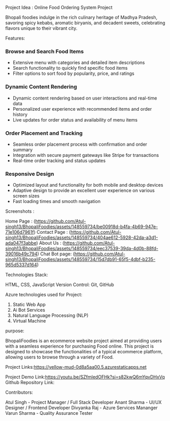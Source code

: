 Project Idea : Online Food Ordering System Project

Bhopali foodies indulge in the rich culinary heritage of Madhya Pradesh, savoring spicy kebabs, aromatic biryanis, and decadent sweets, celebrating flavors unique to their vibrant city.

Features:

### Browse and Search Food Items
- Extensive menu with categories and detailed item descriptions
- Search functionality to quickly find specific food items
- Filter options to sort food by popularity, price, and ratings

### Dynamic Content Rendering
- Dynamic content rendering based on user interactions and real-time data
- Personalized user experience with recommended items and order history
- Live updates for order status and availability of menu items

### Order Placement and Tracking
- Seamless order placement process with confirmation and order summary
- Integration with secure payment gateways like Stripe for transactions
- Real-time order tracking and status updates

### Responsive Design
- Optimized layout and functionality for both mobile and desktop devices
- Adaptive design to provide an excellent user experience on various screen sizes
- Fast loading times and smooth navigation


 Screenshots : 
 
 Home Page : (https://github.com/Atul-singh13/BhopaliFoodies/assets/148559734/be00918d-b4fa-4b69-947e-71e106d7961f)
 Contact Page : (https://github.com/Atul-singh13/BhopaliFoodies/assets/148559734/404ae612-5928-42da-a3d1-ada047f3abbe)
 About Us : (https://github.com/Atul-singh13/BhopaliFoodies/assets/148559734/eec37539-39da-4d0b-88fd-39016b49c794)
 Chat Bot page: (https://github.com/Atul-singh13/BhopaliFoodies/assets/148559734/15d7db91-65f5-4dbf-b235-965d5337d164)
 

Technologies Stack:

HTML, CSS, JavaScript
Version Control: Git, GitHub


Azure technologies used for Project:
1. Static Web App
2. Ai Bot Services
3. Natural Language Processing (NLP)
4. Virtual Machine

purpose:

BhopaliFoodies is an ecommerce website project aimed at providing users with a seamless experience for purchasing Food online. This project is designed to showcase the functionalities of a typical ecommerce platform, allowing users to browse through a variety of Food.


Project Links:https://yellow-mud-0d8a5aa00.5.azurestaticapps.net

Project Demo Link:https://youtu.be/SZfmledOFHk?si=s82kwQ6mYqvDHxVq
Github Repository Link:


Contributors:

Atul Singh - Project Manager / Full Stack Developer
Anant Sharma - UI/UX Designer / Frontend Developer
Divyanka Raj  - Azure Services Mananger
Varun Sharma - Quality Assurance Tester
